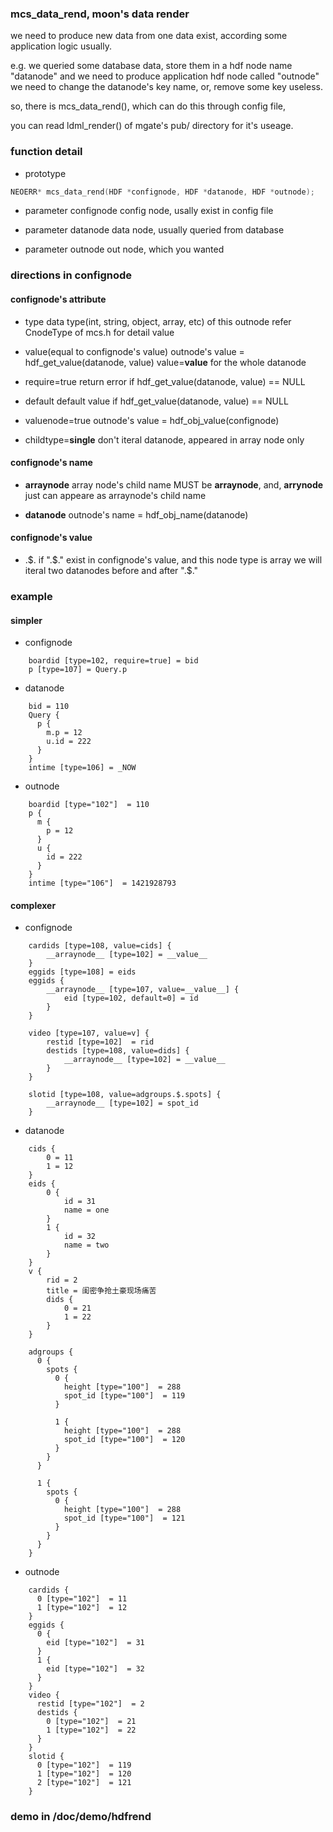 ### mcs_data_rend, moon's data render

we need to produce new data from one data exist, according some application logic usually.

e.g. we queried some database data, store them in a hdf node name "datanode"
and we need to produce application hdf node called "outnode"
we need to change the datanode's key name, or, remove some key useless.

so, there is mcs_data_rend(), which can do this through config file,

you can read ldml_render() of mgate's pub/ directory for it's useage.


### function detail

* prototype

```c
NEOERR* mcs_data_rend(HDF *confignode, HDF *datanode, HDF *outnode);
```

* parameter confignode
    config node, usally exist in config file

* parameter datanode
    data node, usually queried from database

* parameter outnode
    out node, which you wanted

### directions in confignode

#### confignode's attribute
 * type
      data type(int, string, object, array, etc) of this outnode
      refer CnodeType of mcs.h for detail value

 * value(equal to confignode's value)
      outnode's value = hdf_get_value(datanode, value)
      value=__value__ for the whole datanode

 * require=true
      return error if hdf_get_value(datanode, value) == NULL

 * default
      default value if hdf_get_value(datanode, value) == NULL

 * valuenode=true
      outnode's value = hdf_obj_value(confignode)

 * childtype=__single__
      don't iteral datanode, appeared in array node only

#### confignode's name
 * __arraynode__
     array node's child name MUST be __arraynode__,
     and, __arrynode__ just can appeare as arraynode's child name

 * __datanode__
     outnode's name = hdf_obj_name(datanode)

#### confignode's value
 * .$.
     if ".$." exist in confignode's value, and this node type is array
     we will iteral two datanodes before and after ".$."

### example

#### simpler

* confignode

```
    boardid [type=102, require=true] = bid
    p [type=107] = Query.p
```

* datanode

```
    bid = 110
    Query {
      p {
        m.p = 12
        u.id = 222
      }
    }
    intime [type=106] = _NOW
```
* outnode

```
    boardid [type="102"]  = 110
    p {
      m {
        p = 12
      }
      u {
        id = 222
      }
    }
    intime [type="106"]  = 1421928793
```

#### complexer

* confignode

```
    cardids [type=108, value=cids] {
        __arraynode__ [type=102] = __value__
    }
    eggids [type=108] = eids
    eggids {
        __arraynode__ [type=107, value=__value__] {
            eid [type=102, default=0] = id
        }
    }

    video [type=107, value=v] {
        restid [type=102]  = rid
        destids [type=108, value=dids] {
            __arraynode__ [type=102] = __value__
        }
    }

    slotid [type=108, value=adgroups.$.spots] {
        __arraynode__ [type=102] = spot_id
    }
```

* datanode

```
    cids {
        0 = 11
        1 = 12
    }
    eids {
        0 {
            id = 31
            name = one
        }
        1 {
            id = 32
            name = two
        }
    }
    v {
        rid = 2
        title = 闺密争抢土豪现场痛苦
        dids {
            0 = 21
            1 = 22
        }
    }

    adgroups {
      0 {
        spots {
          0 {
            height [type="100"]  = 288
            spot_id [type="100"]  = 119
          }

          1 {
            height [type="100"]  = 288
            spot_id [type="100"]  = 120
          }
        }
      }

      1 {
        spots {
          0 {
            height [type="100"]  = 288
            spot_id [type="100"]  = 121
          }
        }
      }
    }
```


* outnode

```
    cardids {
      0 [type="102"]  = 11
      1 [type="102"]  = 12
    }
    eggids {
      0 {
        eid [type="102"]  = 31
      }
      1 {
        eid [type="102"]  = 32
      }
    }
    video {
      restid [type="102"]  = 2
      destids {
        0 [type="102"]  = 21
        1 [type="102"]  = 22
      }
    }
    slotid {
      0 [type="102"]  = 119
      1 [type="102"]  = 120
      2 [type="102"]  = 121
    }
```

### demo in /doc/demo/hdfrend
